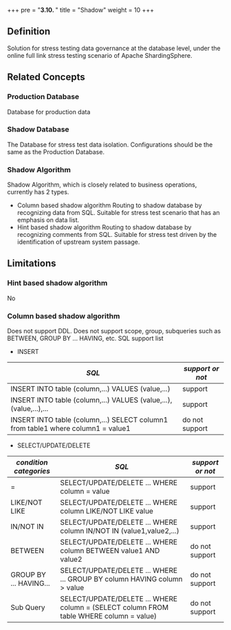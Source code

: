 +++
pre = "<b>3.10. </b>"
title = "Shadow"
weight = 10
+++

## Definition
Solution for stress testing data governance at the database level, under the online full link stress testing scenario of Apache ShardingSphere.

## Related Concepts

### Production Database
Database for production data

### Shadow Database
The Database for stress test data isolation. Configurations should be the same as the Production Database.

### Shadow Algorithm
Shadow Algorithm, which is closely related to business operations, currently has 2 types.

- Column based shadow algorithm
Routing to shadow database by recognizing data from SQL. Suitable for stress test scenario that has an emphasis on data list.
- Hint based shadow algorithm
Routing to shadow database by recognizing comments from SQL. Suitable for stress test driven by the identification of upstream system passage.

## Limitations

### Hint based shadow algorithm
No

### Column based shadow algorithm
Does not support DDL.
Does not support scope, group, subqueries such as BETWEEN, GROUP BY ... HAVING, etc.
SQL support list

  - INSERT
  
  |  *SQL*  |  *support or not*  |
  | ------- | ------------ |
  | INSERT INTO table (column,...) VALUES (value,...)   |  support  |
  | INSERT INTO table (column,...) VALUES (value,...),(value,...),...   |  support   |
  | INSERT INTO table (column,...) SELECT column1 from table1 where column1 = value1 |  do not support   |
  - SELECT/UPDATE/DELETE
  
  |  *condition categories*  |  *SQL*   |  *support or not*  |
  | ------------ | -------- | ----------- |
  | =  | SELECT/UPDATE/DELETE ... WHERE column = value   | support |
  | LIKE/NOT LIKE | SELECT/UPDATE/DELETE ... WHERE column LIKE/NOT LIKE value  | support  |                        
  | IN/NOT IN | SELECT/UPDATE/DELETE ... WHERE column IN/NOT IN (value1,value2,...)  | support |
  | BETWEEN | SELECT/UPDATE/DELETE ... WHERE column BETWEEN value1 AND value2  | do not support   |
  | GROUP BY ... HAVING... | SELECT/UPDATE/DELETE ... WHERE ... GROUP BY column HAVING column > value  | do not support      |
  | Sub Query | SELECT/UPDATE/DELETE ... WHERE column = (SELECT column FROM table WHERE column = value) | do not support   |
